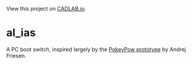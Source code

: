 View this project on [CADLAB.io](https://cadlab.io/project/28763). 

# al_ias
A PC boot switch, inspired largely by the [PokeyPow prototype](https://www.ajfriesen.com/my-first-electronic-hardware-pc) by Andrej Friesen.
